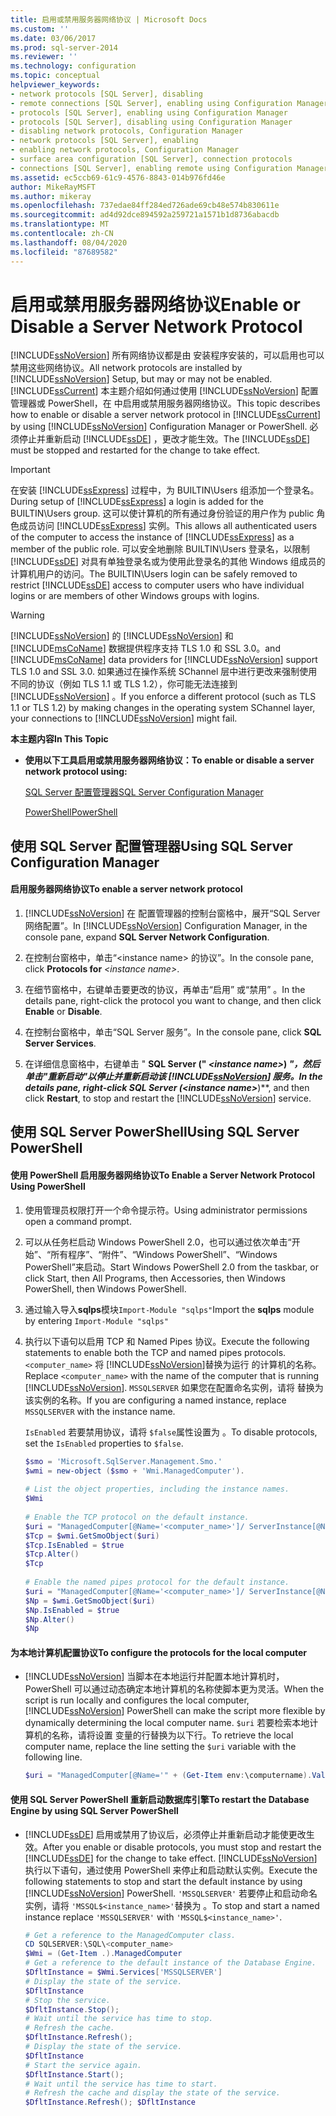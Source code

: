 ```yaml
---
title: 启用或禁用服务器网络协议 | Microsoft Docs
ms.custom: ''
ms.date: 03/06/2017
ms.prod: sql-server-2014
ms.reviewer: ''
ms.technology: configuration
ms.topic: conceptual
helpviewer_keywords:
- network protocols [SQL Server], disabling
- remote connections [SQL Server], enabling using Configuration Manager
- protocols [SQL Server], enabling using Configuration Manager
- protocols [SQL Server], disabling using Configuration Manager
- disabling network protocols, Configuration Manager
- network protocols [SQL Server], enabling
- enabling network protocols, Configuration Manager
- surface area configuration [SQL Server], connection protocols
- connections [SQL Server], enabling remote using Configuration Manager
ms.assetid: ec5ccb69-61c9-4576-8843-014b976fd46e
author: MikeRayMSFT
ms.author: mikeray
ms.openlocfilehash: 737edae84ff284ed726ade69cb48e574b830611e
ms.sourcegitcommit: ad4d92dce894592a259721a1571b1d8736abacdb
ms.translationtype: MT
ms.contentlocale: zh-CN
ms.lasthandoff: 08/04/2020
ms.locfileid: "87689582"
---
```

# <a name="enable-or-disable-a-server-network-protocol"></a><span data-ttu-id="280da-102">启用或禁用服务器网络协议</span><span class="sxs-lookup"><span data-stu-id="280da-102">Enable or Disable a Server Network Protocol</span></span>
  <span data-ttu-id="280da-103">[!INCLUDE[ssNoVersion](../../includes/ssnoversion-md.md)] 所有网络协议都是由  安装程序安装的，可以启用也可以禁用这些网络协议。</span><span class="sxs-lookup"><span data-stu-id="280da-103">All network protocols are installed by [!INCLUDE[ssNoVersion](../../includes/ssnoversion-md.md)] Setup, but may or may not be enabled.</span></span> <span data-ttu-id="280da-104">[!INCLUDE[ssCurrent](../../includes/sscurrent-md.md)] 本主题介绍如何通过使用 [!INCLUDE[ssNoVersion](../../includes/ssnoversion-md.md)] 配置管理器或 PowerShell，在  中启用或禁用服务器网络协议。</span><span class="sxs-lookup"><span data-stu-id="280da-104">This topic describes how to enable or disable a server network protocol in [!INCLUDE[ssCurrent](../../includes/sscurrent-md.md)] by using [!INCLUDE[ssNoVersion](../../includes/ssnoversion-md.md)] Configuration Manager or PowerShell.</span></span> <span data-ttu-id="280da-105">必须停止并重新启动 [!INCLUDE[ssDE](../../includes/ssde-md.md)] ，更改才能生效。</span><span class="sxs-lookup"><span data-stu-id="280da-105">The [!INCLUDE[ssDE](../../includes/ssde-md.md)] must be stopped and restarted for the change to take effect.</span></span>  
  
> [!IMPORTANT]  
>  <span data-ttu-id="280da-106">在安装 [!INCLUDE[ssExpress](../../includes/ssexpress-md.md)] 过程中，为 BUILTIN\Users 组添加一个登录名。</span><span class="sxs-lookup"><span data-stu-id="280da-106">During setup of [!INCLUDE[ssExpress](../../includes/ssexpress-md.md)] a login is added for the BUILTIN\Users group.</span></span> <span data-ttu-id="280da-107">这可以使计算机的所有通过身份验证的用户作为 public 角色成员访问 [!INCLUDE[ssExpress](../../includes/ssexpress-md.md)] 实例。</span><span class="sxs-lookup"><span data-stu-id="280da-107">This allows all authenticated users of the computer to access the instance of [!INCLUDE[ssExpress](../../includes/ssexpress-md.md)] as a member of the public role.</span></span> <span data-ttu-id="280da-108">可以安全地删除 BUILTIN\Users 登录名，以限制 [!INCLUDE[ssDE](../../includes/ssde-md.md)] 对具有单独登录名或为使用此登录名的其他 Windows 组成员的计算机用户的访问。</span><span class="sxs-lookup"><span data-stu-id="280da-108">The BUILTIN\Users login can be safely removed to restrict [!INCLUDE[ssDE](../../includes/ssde-md.md)] access to computer users who have individual logins or are members of other Windows groups with logins.</span></span>  
  
> [!WARNING]  
>  [!INCLUDE[ssNoVersion](../../includes/ssnoversion-md.md)] <span data-ttu-id="280da-109">的 [!INCLUDE[ssNoVersion](../../includes/ssnoversion-md.md)] 和 [!INCLUDE[msCoName](../../includes/msconame-md.md)] 数据提供程序支持 TLS 1.0 和 SSL 3.0。</span><span class="sxs-lookup"><span data-stu-id="280da-109">and [!INCLUDE[msCoName](../../includes/msconame-md.md)] data providers for [!INCLUDE[ssNoVersion](../../includes/ssnoversion-md.md)] support TLS 1.0 and SSL 3.0.</span></span> <span data-ttu-id="280da-110">如果通过在操作系统 SChannel 层中进行更改来强制使用不同的协议（例如 TLS 1.1 或 TLS 1.2），你可能无法连接到 [!INCLUDE[ssNoVersion](../../includes/ssnoversion-md.md)] 。</span><span class="sxs-lookup"><span data-stu-id="280da-110">If you enforce a different protocol (such as TLS 1.1 or TLS 1.2) by making changes in the operating system SChannel layer, your connections to [!INCLUDE[ssNoVersion](../../includes/ssnoversion-md.md)] might fail.</span></span>  
  
 <span data-ttu-id="280da-111">**本主题内容**</span><span class="sxs-lookup"><span data-stu-id="280da-111">**In This Topic**</span></span>  
  
-   <span data-ttu-id="280da-112">**使用以下工具启用或禁用服务器网络协议：**</span><span class="sxs-lookup"><span data-stu-id="280da-112">**To enable or disable a server network protocol using:**</span></span>  
  
     [<span data-ttu-id="280da-113">SQL Server 配置管理器</span><span class="sxs-lookup"><span data-stu-id="280da-113">SQL Server Configuration Manager</span></span>](#SSMSProcedure)  
  
     [<span data-ttu-id="280da-114">PowerShell</span><span class="sxs-lookup"><span data-stu-id="280da-114">PowerShell</span></span>](#PowerShellProcedure)  
  
##  <a name="using-sql-server-configuration-manager"></a><a name="SSMSProcedure"></a> <span data-ttu-id="280da-115">使用 SQL Server 配置管理器</span><span class="sxs-lookup"><span data-stu-id="280da-115">Using SQL Server Configuration Manager</span></span>  
  
#### <a name="to-enable-a-server-network-protocol"></a><span data-ttu-id="280da-116">启用服务器网络协议</span><span class="sxs-lookup"><span data-stu-id="280da-116">To enable a server network protocol</span></span>  
  
1.  <span data-ttu-id="280da-117">[!INCLUDE[ssNoVersion](../../includes/ssnoversion-md.md)] 在 配置管理器的控制台窗格中，展开“SQL Server 网络配置”。</span><span class="sxs-lookup"><span data-stu-id="280da-117">In [!INCLUDE[ssNoVersion](../../includes/ssnoversion-md.md)] Configuration Manager, in the console pane, expand **SQL Server  Network Configuration**.</span></span>  
  
2.  <span data-ttu-id="280da-118">在控制台窗格中，单击“\<instance name> 的协议”。</span><span class="sxs-lookup"><span data-stu-id="280da-118">In the console pane, click **Protocols for** *\<instance name>*.</span></span>  
  
3.  <span data-ttu-id="280da-119">在细节窗格中，右键单击要更改的协议，再单击“启用”  或“禁用” 。</span><span class="sxs-lookup"><span data-stu-id="280da-119">In the details pane, right-click the protocol you want to change, and then click **Enable** or **Disable**.</span></span>  
  
4.  <span data-ttu-id="280da-120">在控制台窗格中，单击“SQL Server 服务”。</span><span class="sxs-lookup"><span data-stu-id="280da-120">In the console pane, click **SQL Server Services**.</span></span>  
  
5.  <span data-ttu-id="280da-121">在详细信息窗格中，右键单击 " **SQL Server (" ***\<instance name>***) **"，然后单击"**重新启动**"以停止并重新启动该 [!INCLUDE[ssNoVersion](../../includes/ssnoversion-md.md)] 服务。</span><span class="sxs-lookup"><span data-stu-id="280da-121">In the details pane, right-click **SQL Server (***\<instance name>***)**, and then click **Restart**, to stop and restart the [!INCLUDE[ssNoVersion](../../includes/ssnoversion-md.md)] service.</span></span>  
  
##  <a name="using-sql-server-powershell"></a><a name="PowerShellProcedure"></a> <span data-ttu-id="280da-122">使用 SQL Server PowerShell</span><span class="sxs-lookup"><span data-stu-id="280da-122">Using SQL Server PowerShell</span></span>  
  
#### <a name="to-enable-a-server-network-protocol-using-powershell"></a><span data-ttu-id="280da-123">使用 PowerShell 启用服务器网络协议</span><span class="sxs-lookup"><span data-stu-id="280da-123">To Enable a Server Network Protocol Using PowerShell</span></span>  
  
1.  <span data-ttu-id="280da-124">使用管理员权限打开一个命令提示符。</span><span class="sxs-lookup"><span data-stu-id="280da-124">Using administrator permissions open a command prompt.</span></span>  
  
2.  <span data-ttu-id="280da-125">可以从任务栏启动 Windows PowerShell 2.0，也可以通过依次单击“开始”、“所有程序”、“附件”、“Windows PowerShell”、“Windows PowerShell”来启动。</span><span class="sxs-lookup"><span data-stu-id="280da-125">Start Windows PowerShell 2.0 from the taskbar, or click Start, then All Programs, then Accessories, then Windows PowerShell, then Windows PowerShell.</span></span>  
  
3.  <span data-ttu-id="280da-126">通过输入导入**sqlps**模块`Import-Module "sqlps"`</span><span class="sxs-lookup"><span data-stu-id="280da-126">Import the **sqlps** module by entering `Import-Module "sqlps"`</span></span>  
  
4.  <span data-ttu-id="280da-127">执行以下语句以启用 TCP 和 Named Pipes 协议。</span><span class="sxs-lookup"><span data-stu-id="280da-127">Execute the following statements to enable both the TCP and named pipes protocols.</span></span> <span data-ttu-id="280da-128">`<computer_name>` 将 [!INCLUDE[ssNoVersion](../../includes/ssnoversion-md.md)]替换为运行  的计算机的名称。</span><span class="sxs-lookup"><span data-stu-id="280da-128">Replace `<computer_name>` with the name of the computer that is running [!INCLUDE[ssNoVersion](../../includes/ssnoversion-md.md)].</span></span> <span data-ttu-id="280da-129">`MSSQLSERVER` 如果您在配置命名实例，请将  替换为该实例的名称。</span><span class="sxs-lookup"><span data-stu-id="280da-129">If you are configuring a named instance, replace `MSSQLSERVER` with the instance name.</span></span>  
  
     <span data-ttu-id="280da-130">`IsEnabled` 若要禁用协议，请将 `$false`属性设置为 。</span><span class="sxs-lookup"><span data-stu-id="280da-130">To disable protocols, set the `IsEnabled` properties to `$false`.</span></span>  
  
    ```powershell
    $smo = 'Microsoft.SqlServer.Management.Smo.'  
    $wmi = new-object ($smo + 'Wmi.ManagedComputer').  
  
    # List the object properties, including the instance names.  
    $Wmi  
  
    # Enable the TCP protocol on the default instance.  
    $uri = "ManagedComputer[@Name='<computer_name>']/ ServerInstance[@Name='MSSQLSERVER']/ServerProtocol[@Name='Tcp']"  
    $Tcp = $wmi.GetSmoObject($uri)  
    $Tcp.IsEnabled = $true  
    $Tcp.Alter()  
    $Tcp  
  
    # Enable the named pipes protocol for the default instance.  
    $uri = "ManagedComputer[@Name='<computer_name>']/ ServerInstance[@Name='MSSQLSERVER']/ServerProtocol[@Name='Np']"  
    $Np = $wmi.GetSmoObject($uri)  
    $Np.IsEnabled = $true  
    $Np.Alter()  
    $Np  
    ```  
  
#### <a name="to-configure-the-protocols-for-the-local-computer"></a><span data-ttu-id="280da-131">为本地计算机配置协议</span><span class="sxs-lookup"><span data-stu-id="280da-131">To configure the protocols for the local computer</span></span>  
  
-   <span data-ttu-id="280da-132">[!INCLUDE[ssNoVersion](../../includes/ssnoversion-md.md)] 当脚本在本地运行并配置本地计算机时， PowerShell 可以通过动态确定本地计算机的名称使脚本更为灵活。</span><span class="sxs-lookup"><span data-stu-id="280da-132">When the script is run locally and configures the local computer, [!INCLUDE[ssNoVersion](../../includes/ssnoversion-md.md)] PowerShell can make the script more flexible by dynamically determining the local computer name.</span></span> <span data-ttu-id="280da-133">`$uri` 若要检索本地计算机的名称，请将设置  变量的行替换为以下行。</span><span class="sxs-lookup"><span data-stu-id="280da-133">To retrieve the local computer name, replace the line setting the `$uri` variable with the following line.</span></span>  
  
    ```powershell
    $uri = "ManagedComputer[@Name='" + (Get-Item env:\computername).Value + "']/ServerInstance[@Name='MSSQLSERVER']/ServerProtocol[@Name='Tcp']"  
    ```  
  
#### <a name="to-restart-the-database-engine-by-using-sql-server-powershell"></a><span data-ttu-id="280da-134">使用 SQL Server PowerShell 重新启动数据库引擎</span><span class="sxs-lookup"><span data-stu-id="280da-134">To restart the Database Engine by using SQL Server PowerShell</span></span>  
  
-   <span data-ttu-id="280da-135">[!INCLUDE[ssDE](../../includes/ssde-md.md)] 启用或禁用了协议后，必须停止并重新启动才能使更改生效。</span><span class="sxs-lookup"><span data-stu-id="280da-135">After you enable or disable protocols, you must stop and restart the [!INCLUDE[ssDE](../../includes/ssde-md.md)] for the change to take effect.</span></span> <span data-ttu-id="280da-136">[!INCLUDE[ssNoVersion](../../includes/ssnoversion-md.md)] 执行以下语句，通过使用  PowerShell 来停止和启动默认实例。</span><span class="sxs-lookup"><span data-stu-id="280da-136">Execute the following statements to stop and start the default instance by using [!INCLUDE[ssNoVersion](../../includes/ssnoversion-md.md)] PowerShell.</span></span> <span data-ttu-id="280da-137">`'MSSQLSERVER'` 若要停止和启动命名实例，请将 `'MSSQL$<instance_name>'`替换为 。</span><span class="sxs-lookup"><span data-stu-id="280da-137">To stop and start a named instance replace `'MSSQLSERVER'` with `'MSSQL$<instance_name>'`.</span></span>  
  
    ```powershell
    # Get a reference to the ManagedComputer class.  
    CD SQLSERVER:\SQL\<computer_name>  
    $Wmi = (Get-Item .).ManagedComputer  
    # Get a reference to the default instance of the Database Engine.  
    $DfltInstance = $Wmi.Services['MSSQLSERVER']  
    # Display the state of the service.  
    $DfltInstance  
    # Stop the service.  
    $DfltInstance.Stop();  
    # Wait until the service has time to stop.  
    # Refresh the cache.  
    $DfltInstance.Refresh();   
    # Display the state of the service.  
    $DfltInstance  
    # Start the service again.  
    $DfltInstance.Start();  
    # Wait until the service has time to start.  
    # Refresh the cache and display the state of the service.  
    $DfltInstance.Refresh(); $DfltInstance  
    ```  
